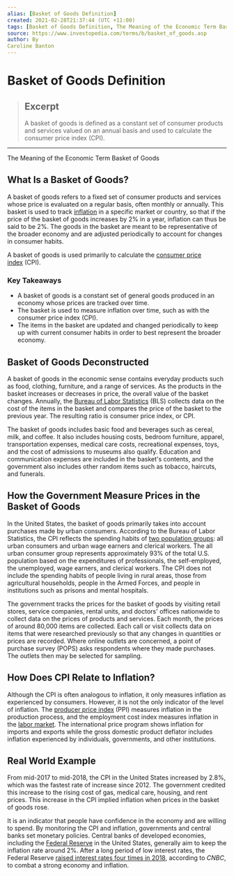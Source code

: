 ```yaml
---
alias: [Basket of Goods Definition]
created: 2021-02-28T21:37:44 (UTC +11:00)
tags: [Basket of Goods Definition, The Meaning of the Economic Term Basket of Goods]
source: https://www.investopedia.com/terms/b/basket_of_goods.asp
author: By
Caroline Banton
---
```


# Basket of Goods Definition

> ## Excerpt
> A basket of goods is defined as a constant set of consumer products and services valued on an annual basis and used to calculate the consumer price index (CPI).

---

The Meaning of the Economic Term Basket of Goods
## What Is a Basket of Goods?

A basket of goods refers to a fixed set of consumer products and services whose price is evaluated on a regular basis, often monthly or annually. This basket is used to track [inflation](https://www.investopedia.com/terms/i/inflation.asp) in a specific market or country, so that if the price of the basket of goods increases by 2% in a year, inflation can thus be said to be 2%. The goods in the basket are meant to be representative of the broader economy and are adjusted periodically to account for changes in consumer habits.

A basket of goods is used primarily to calculate the [consumer price index](https://www.investopedia.com/terms/c/consumerpriceindex.asp) (CPI).

### Key Takeaways

-   A basket of goods is a constant set of general goods produced in an economy whose prices are tracked over time.
-   The basket is used to measure inflation over time, such as with the consumer price index (CPI).
-   The items in the basket are updated and changed periodically to keep up with current consumer habits in order to best represent the broader economy.

## Basket of Goods Deconstructed

A basket of goods in the economic sense contains everyday products such as food, clothing, furniture, and a range of services. As the products in the basket increases or decreases in price, the overall value of the basket changes. Annually, the [Bureau of Labor Statistics](https://www.investopedia.com/terms/b/bls.asp) (BLS) collects data on the cost of the items in the basket and compares the price of the basket to the previous year. The resulting ratio is consumer price index, or CPI.

The basket of goods includes basic food and beverages such as cereal, milk, and coffee. It also includes housing costs, bedroom furniture, apparel, transportation expenses, medical care costs, recreational expenses, toys, and the cost of admissions to museums also qualify. Education and communication expenses are included in the basket's contents, and the government also includes other random items such as tobacco, haircuts, and funerals.

## How the Government Measure Prices in the Basket of Goods

In the United States, the basket of goods primarily takes into account purchases made by urban consumers. According to the Bureau of Labor Statistics, the CPI reflects the spending habits of [two population groups](https://www.bls.gov/cpi/questions-and-answers.htm#Question_2): all urban consumers and urban wage earners and clerical workers. The all urban consumer group represents approximately 93% of the total U.S. population based on the expenditures of professionals, the self-employed, the unemployed, wage earners, and clerical workers. The CPI does not include the spending habits of people living in rural areas, those from agricultural households, people in the Armed Forces, and people in institutions such as prisons and mental hospitals.

The government tracks the prices for the basket of goods by visiting retail stores, service companies, rental units, and doctors' offices nationwide to collect data on the prices of products and services. Each month, the prices of around 80,000 items are collected. Each call or visit collects data on items that were researched previously so that any changes in quantities or prices are recorded. Where online outlets are concerned, a point of purchase survey (POPS) asks respondents where they made purchases. The outlets then may be selected for sampling.

## How Does CPI Relate to Inflation?

Although the CPI is often analogous to inflation, it only measures inflation as experienced by consumers. However, it is not the only indicator of the level of inflation. The [producer price index](https://www.investopedia.com/terms/p/ppi.asp) (PPI) measures inflation in the production process, and the employment cost index measures inflation in the [labor market](https://www.investopedia.com/terms/l/labor-market.asp). The international price program shows inflation for imports and exports while the gross domestic product deflator includes inflation experienced by individuals, governments, and other institutions.

## Real World Example

From mid-2017 to mid-2018, the CPI in the United States increased by 2.8%, which was the fastest rate of increase since 2012. The government credited this increase to the rising cost of gas, medical care, housing, and rent prices. This increase in the CPI implied inflation when prices in the basket of goods rose.

It is an indicator that people have confidence in the economy and are willing to spend. By monitoring the CPI and inflation, governments and central banks set monetary policies. Central banks of developed economies, including the [Federal Reserve](https://www.federalreserve.gov/faqs/economy_14400.htm) in the United States, generally aim to keep the inflation rate around 2%. After a long period of low interest rates, the Federal Reserve [raised interest rates four times in 2018](https://www.cnbc.com/2018/12/19/fed-hikes-rates-by-a-quarter-point-.html), according to _CNBC_, to combat a strong economy and inflation.
